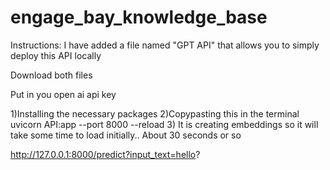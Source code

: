 # engage_bay_knowledge_base

Instructions:
I have added a file named "GPT API" that allows you to simply deploy this API locally 

Download both files 

Put in you open ai api key 




1)Installing the necessary packages
2)Copypasting this in the terminal 
uvicorn API:app --port 8000 --reload
3) It is creating embeddings so it will take some time to load initially.. About 30 seconds or so



http://127.0.0.1:8000/predict?input_text=hello?







